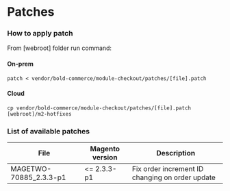# Patches

### How to apply patch
From [webroot] folder run command:

#### On-prem
```
patch < vendor/bold-commerce/module-checkout/patches/[file].patch
```

#### Cloud
```
cp vendor/bold-commerce/module-checkout/patches/[file].patch [webroot]/m2-hotfixes
```

### List of available patches

| File                   | Magento version | Description                                     |
|------------------------|-----------------|-------------------------------------------------|
| MAGETWO-70885_2.3.3-p1 | <= 2.3.3-p1     | Fix order increment ID changing on order update |
